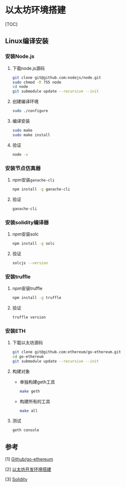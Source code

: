 # 以太坊环境搭建

[TOC]



## Linux编译安装

### 安装Node.js

1. 下载node.js源码

   ```sh
   git clone git@github.com:nodejs/node.git
   sudo chmod -R 755 node
   cd node 
   git submodule update --recursive --init
   ```

2. 创建编译环境

   ```sh
   sudo ./configure
   ```

3. 编译安装

   ```sh
   sudo make
   sudo make install
   ```

4. 验证

   ```sh
   node -v
   ```

### 安装节点仿真器

1. npm安装`ganache-cli`

   ```sh
   npm install -g ganache-cli
   ```

2. 验证

   ```sh
   ganache-cli
   ```

### 安装solidity编译器

1. npm安装solc

   ```sh
   npm install -g solc
   ```

2. 验证

   ```sh
   solcjs --version
   ```

### 安装truffle

1. npm安装truffle

   ```sh
   npm install -g truffle
   ```

2. 验证

   ```sh
   truffle version
   ```

### 安装ETH

1. 下载以太坊源码

   ```sh
   git clone git@github.com:ethereum/go-ethereum.git
   cd go-ethereum 
   git submodule update --recursive --init
   ```

2. 构建对象

   - 单独构建geth工具

     ```sh
     make geth
     ```

   - 构建所有的工具

     ```sh
     make all
     ```

3. 测试

   ```sh
   geth console
   ```

   

## 参考

[1] [Github/go-ethereum](https://github.com/hanjingo/go-ethereum)

[2] [以太坊开发环境搭建](https://www.jianshu.com/p/5a569bbf1468)

[3] [Solidity](https://www.osgeo.cn/solidity/index.html)
